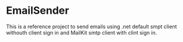 # EmailSender
This is a reference project to send emails using .net default smpt client withouth client sign in and MailKit smtp client with clint sign in.
